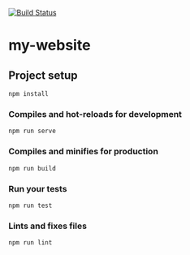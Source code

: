 [![Build Status](https://travis-ci.org/romaldowoho/roman-tutoring.svg?branch=master)](https://travis-ci.org/romaldowoho/roman-tutoring)

# my-website

## Project setup
```
npm install
```

### Compiles and hot-reloads for development
```
npm run serve
```

### Compiles and minifies for production
```
npm run build
```

### Run your tests
```
npm run test
```

### Lints and fixes files
```
npm run lint
```
